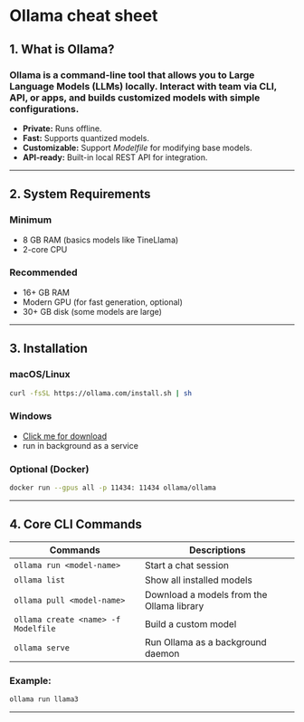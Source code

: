 # Ollama cheat sheet

## 1. What is Ollama?
### **Ollama** is a command-line tool that allows you to **Large Language Models (LLMs) locally.** Interact with team via CLI, API, or apps, and builds customized models with simple configurations.

- **Private:** Runs offline.
- **Fast:** Supports quantized models.
- **Customizable:** Support *Modelfile* for modifying base models.
- **API-ready:** Built-in local REST API for integration.

---

## 2. System Requirements

### Minimum
- 8 GB RAM (basics models like TineLlama)
- 2-core CPU
### Recommended
- 16+ GB RAM 
- Modern GPU (for fast generation, optional)
- 30+ GB disk (some models are large)

---

## 3. Installation

### macOS/Linux
```bash
curl -fsSL https://ollama.com/install.sh | sh
```

### Windows
- [Click me for download](https://ollama.com/download)
- run in background as a service

### Optional (Docker)
```bash
docker run --gpus all -p 11434: 11434 ollama/ollama
```

---

## 4. Core CLI Commands

| Commands                 |     Descriptions    |
|--------------------------|---------------------|
| `ollama run <model-name>`| Start a chat session|
| `ollama list`|Show all installed models|
| `ollama pull <model-name>`|Download a models from the Ollama library|
| `ollama create <name> -f Modelfile`|Build a custom model|
| `ollama serve`|Run Ollama as a background daemon|

### Example:
```bash
ollama run llama3
```

---

